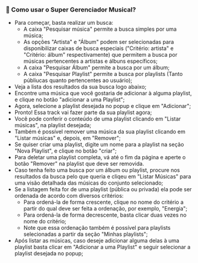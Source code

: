 ### 🎼 Como usar o Super Gerenciador Musical?

* Para começar, basta realizar um busca:
    * A caixa "Pesquisar música" permite a busca simples por uma música;
    * As opções "Artista" e "Álbum" podem ser selecionadas para disponibilizar caixas de busca especiais ("Critério: artista" e "Critério: álbum" respectivamente) que permitem a busca por músicas pertencentes a artistas e álbuns específicos;
    * A caixa "Pesquisar Álbum" permite a busca por um álbum;
    * A caixa "Pesquisar Playlist" permite a busca por playlists (Tanto públiucas quanto pertencentes ao usuário);
* Veja a lista dos resultados da sua busca logo abaixo;
* Encontre uma música que você gostaria de adicionar à alguma playlist, e clique no botão "adicionar a uma Playlist";
* Agora, selecione a playlist desejada no popup e clique em "Adicionar";
* Pronto! Essa track vai fazer parte da sua playlist agora;
* Você pode conferir o conteúdo de uma playlist clicando em "Listar músicas", na playlist desejada;
* Também é possível remover uma música da sua playlist clicando em "Listar músicas" e, depois, em "Remover";
* Se quiser criar uma playlist, digite um nome para a playlist na seção "Nova Playlist", e clique no botão "criar";
* Para deletar uma playlist completa, vá até o fim da página e aperte o botão "Remover" na playlist que deve ser removida.
* Caso tenha feito uma busca por um álbum ou playlist, procure nos resultados da busca pelo que queria e cliqeu em "Listar Músicas" para uma visão detalhada das músicas do conjunto selecionado;
* Se a listagem feita for de uma playlist (pública ou privada) ela pode ser ordenada de acordo com diversos critérios:
    * Para ordená-la de forma crescente, clique no nome do critério a partir do qual deve ser feita a ordenação, por exemplo, "Energia";
    * Para ordená-la de forma decrescente, basta clicar duas vezes no nome do critério;
    * Note que essa ordenação também é possível para playlists selecionadas a partir da seção "Minhas playlists";
* Após listar as músicas, caso deseje adicionar alguma delas à uma playlist basta clicar em "Adicionar a uma Playlist" e seguir selecionar a playlist desejada no popup;